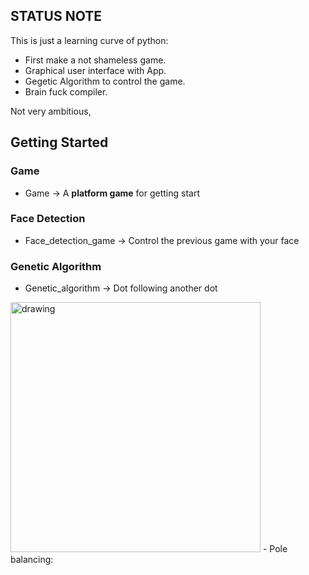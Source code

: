 ## STATUS NOTE ##

This is just a learning curve of python:

 - First make a not shameless game.
 - Graphical user interface with App.
 - Gegetic Algorithm to control the game.
 - Brain fuck compiler.

Not very ambitious, 

## Getting Started ##
### Game
- Game -> A **platform game** for getting start

### Face Detection
- Face_detection_game -> Control the previous game with your face
### Genetic Algorithm
- Genetic_algorithm -> Dot following another dot
<img src="https://github.com/RarceD/procrasting_py/blob/master/genetic_algorithm/dot_follower/dot_game_genetic.PNG" alt="drawing" width="400"/>
- Pole balancing:

